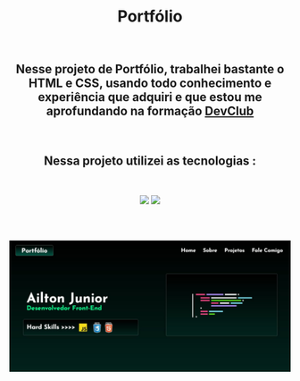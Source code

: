 <h1 align="center">Portfólio</h1>
<br>
<h2 align="center">Nesse projeto de Portfólio, trabalhei bastante o HTML e CSS, usando todo conhecimento e experiência que adquiri e que estou me aprofundando na formação
  <a href="https://rodolfomori.com.br/devclub">DevClub</a></h2>
  <br>
  <h2 align="center">Nessa projeto utilizei as tecnologias :</h2>
  <br>
  <p align="center">
  <img src="https://img.shields.io/badge/HTML5-E34F26?style=for-the-badge&logo=html5&logoColor=white">
  <img src="https://img.shields.io/badge/CSS3-1572B6?style=for-the-badge&logo=css3&logoColor=white">
  </p>
  <br>
  <br>
  <p align="center">
  <img src="https://raw.githubusercontent.com/ailtonjunior11/Projeto-Portfolio/af6351f4ad8c545ee5ecfbac5a371010830d4c47/assets/tela-portfolio.jpg">
  </p>
